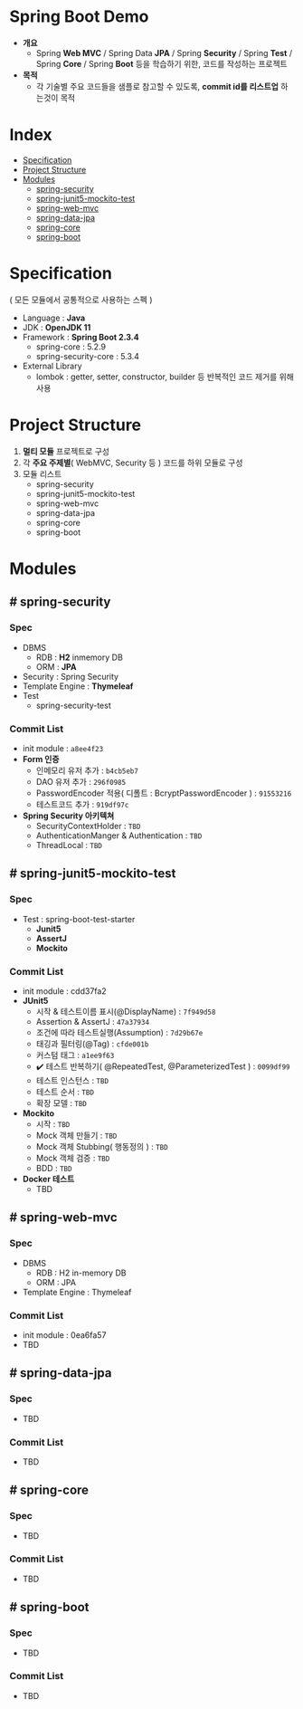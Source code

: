 # Spring Boot Demo
- **개요**
   * Spring **Web MVC** / Spring Data **JPA** / Spring **Security** / Spring **Test** / Spring **Core** / Spring **Boot** 등을 학습하기 위한, 코드를 작성하는 프로젝트
- **목적**
   * 각 기술별 주요 코드들을 샘플로 참고할 수 있도록, **commit id를 리스트업** 하는것이 목적

# Index
- [Specification](#specification)
- [Project Structure](#project-structure)
- [Modules](#modules)
   * [spring-security](#spring-security)
   * [spring-junit5-mockito-test](#-spring-junit5-mockito-test)
   * [spring-web-mvc](#spring-web-mvc)
   * [spring-data-jpa](#spring-data-jpa)
   * [spring-core](#spring-core)
   * [spring-boot](#spring-boot)

# Specification
( 모든 모듈에서 공통적으로 사용하는 스펙 )
- Language : **Java**
- JDK : **OpenJDK 11**
- Framework : **Spring Boot 2.3.4**
   * spring-core : 5.2.9
   * spring-security-core : 5.3.4
- External Library
   * lombok : getter, setter, constructor, builder 등 반복적인 코드 제거를 위해 사용 

# Project Structure
1. **멀티 모듈** 프로젝트로 구성
2. 각 **주요 주제별**( WebMVC, Security 등 ) 코드를 하위 모듈로 구성
3. 모듈 리스트
    * spring-security
    * spring-junit5-mockito-test
    * spring-web-mvc
    * spring-data-jpa
    * spring-core
    * spring-boot

# Modules

## # spring-security
### Spec
- DBMS
  * RDB : **H2** inmemory DB
  * ORM : **JPA**
- Security : Spring Security
- Template Engine : **Thymeleaf**
- Test
   * spring-security-test
### Commit List
- init module : `a8ee4f23`
- **Form 인증**
   * 인메모리 유저 추가 : `b4cb5eb7`
   * DAO 유저 추가 : `296f0985`
   * PasswordEncoder 적용( 디폴트 : BcryptPasswordEncoder ) : `91553216`
   * 테스트코드 추가 : `919df97c`
- **Spring Security 아키텍쳐**
   * SecurityContextHolder : `TBD`
   * AuthenticationManger & Authentication : `TBD`
   * ThreadLocal : `TBD`  
   
## # spring-junit5-mockito-test
### Spec
- Test : spring-boot-test-starter
   * **Junit5**
   * **AssertJ**
   * **Mockito**
### Commit List
- init module : cdd37fa2
- **JUnit5**
   * 시작 & 테스트이름 표시(@DisplayName) : `7f949d58`
   * Assertion & AssertJ : `47a37934`
   * 조건에 따라 테스트실행(Assumption) : `7d29b67e`
   * 태깅과 필터링(@Tag) : `cfde001b`
   * 커스텀 태그 : `a1ee9f63`
   * ✔️ 테스트 반복하기( @RepeatedTest, @ParameterizedTest ) : `0099df99`
   * 테스트 인스턴스 : `TBD` 
   * 테스트 순서 : `TBD`
   * 확장 모델 : `TBD`
- **Mockito**
   * 시작 : `TBD`
   * Mock 객체 만들기 : `TBD` 
   * Mock 객체 Stubbing( 행동정의 ) : `TBD` 
   * Mock 객체 검증 : `TBD`
   * BDD : `TBD`
- **Docker 테스트**
   * TBD

## # spring-web-mvc
### Spec
- DBMS
  * RDB : H2 in-memory DB
  * ORM : JPA
- Template Engine : Thymeleaf

### Commit List
- init module : 0ea6fa57
- TBD

## # spring-data-jpa
### Spec
- TBD
### Commit List
- TBD

## # spring-core
### Spec
- TBD
### Commit List
- TBD

## # spring-boot
### Spec
- TBD
### Commit List
- TBD